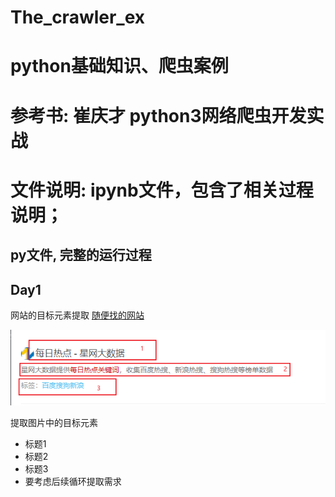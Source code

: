# The_crawler_ex
# python基础知识、爬虫案例
# 参考书: 崔庆才 python3网络爬虫开发实战
# 文件说明: ipynb文件，包含了相关过程说明；
## py文件, 完整的运行过程

## Day1


网站的目标元素提取
[随便找的网站](http://123.meibp.com/tag/%e6%af%8f%e6%97%a5%e7%83%ad%e7%82%b9%e5%85%b3%e9%94%ae%e8%af%8d)

![image](/Pictures/day1_pic1.png)

提取图片中的目标元素
- 标题1
- 标题2
- 标题3
- 要考虑后续循环提取需求



